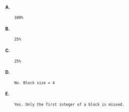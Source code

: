 #### A.
        100%
#### B.
        25%
#### C.
        25%
#### D.
        No. Block size = 4
#### E.
        Yes. Only the first integer of a block is missed.